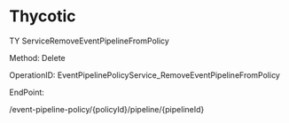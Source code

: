 #     Thycotic


TY ServiceRemoveEventPipelineFromPolicy

Method: Delete

OperationID: EventPipelinePolicyService_RemoveEventPipelineFromPolicy

EndPoint:

/event-pipeline-policy/{policyId}/pipeline/{pipelineId}
